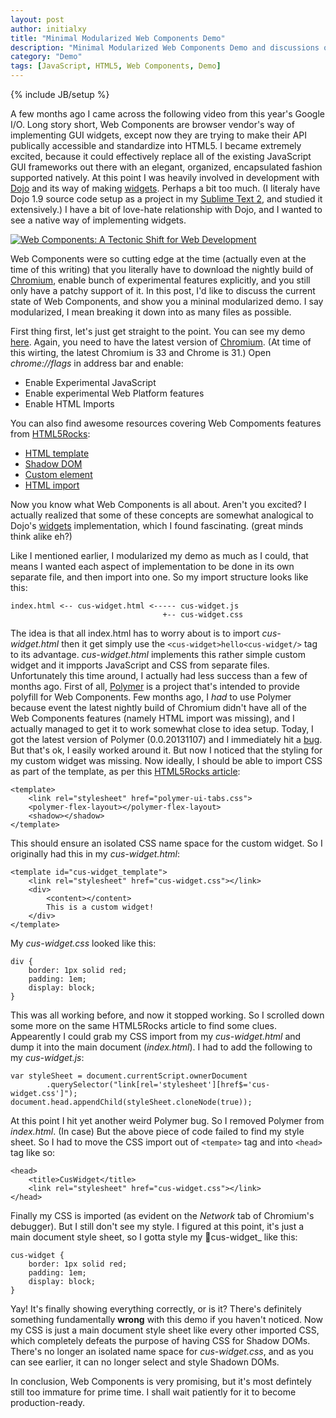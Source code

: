 ```yaml
---
layout: post
author: initialxy
title: "Minimal Modularized Web Components Demo"
description: "Minimal Modularized Web Components Demo and discussions on the brave new technology."
category: "Demo"
tags: [JavaScript, HTML5, Web Components, Demo]
---
```

{% include JB/setup %}

A few months ago I came across the following video from this year's Google I/O. Long story short, Web Components are browser vendor's way of implementing GUI widgets, except now they are trying to make their API publically accessible and standardize into HTML5. I became extremely excited, because it could effectively replace all of the existing JavaScript GUI frameworks out there with an elegant, organized, encapsulated fashion supported natively. At this point I was heavily involved in development with [Dojo](http://dojotoolkit.org/) and its way of making [widgets](http://dojotoolkit.org/reference-guide/1.9/quickstart/writingWidgets.html). Perhaps a bit too much. (I literaly have Dojo 1.9 source code setup as a project in my [Sublime Text 2](http://www.sublimetext.com/2), and studied it extensively.) I have a bit of love-hate relationship with Dojo, and I wanted to see a native way of implementing widgets.

[![Web Components: A Tectonic Shift for Web Development](http://img.youtube.com/vi/fqULJBBEVQE/0.jpg)](http://www.youtube.com/watch?v=fqULJBBEVQE)

Web Components were so cutting edge at the time (actually even at the time of this writing) that you literally have to download the nightly build of [Chromium](http://www.chromium.org/), enable bunch of experimental features explicitly, and you still only have a patchy support of it. In this post, I'd like to discuss the current state of Web Components, and show you a mininal modularized demo. I say modularized, I mean breaking it down into as many files as possible.<!--more-->

First thing first, let's just get straight to the point. You can see my demo [here](/static/files/2013-11-22-minimal-modularized-web-components-demo/demo/). Again, you need to have the latest version of [Chromium](http://www.chromium.org/). (At time of this wirting, the latest Chromium is 33 and Chrome is 31.) Open _chrome://flags_ in address bar and enable:

* Enable Experimental JavaScript
* Enable experimental Web Platform features
* Enable HTML Imports

You can also find awesome resources covering Web Compoments features from [HTML5Rocks](http://www.html5rocks.com/en/):

* [HTML template](http://www.html5rocks.com/en/tutorials/webcomponents/template/)
* [Shadow DOM](http://www.html5rocks.com/en/tutorials/webcomponents/shadowdom/)
* [Custom element](http://www.html5rocks.com/en/tutorials/webcomponents/customelements/)
* [HTML import](http://www.html5rocks.com/en/tutorials/webcomponents/imports/)

Now you know what Web Components is all about. Aren't you excited? I actually realized that some of these concepts are somewhat analogical to Dojo's [widgets](http://dojotoolkit.org/reference-guide/1.9/quickstart/writingWidgets.html) implementation, which I found fascinating. (great minds think alike eh?)

Like I mentioned earlier, I modularized my demo as much as I could, that means I wanted each aspect of implementation to be done in its own separate file, and then import into one. So my import structure looks like this:

    index.html <-- cus-widget.html <----- cus-widget.js
                                      +-- cus-widget.css

The idea is that all index.html has to worry about is to import _cus-widget.html_ then it get simply use the `<cus-widget>hello<cus-widget/>` tag to its advantage. _cus-widget.html_ implements this rather simple custom widget and it impports JavaScript and CSS from separate files. Unfortunately this time around, I actually had less success than a few of months ago. First of all, [Polymer](http://www.polymer-project.org/) is a project that's intended to provide polyfill for Web Components. Few months ago, I _had_ to use Polymer because event the latest nightly build of Chromium didn't have all of the Web Components features (namely HTML import was missing), and I actually managed to get it to work somewhat close to idea setup. Today, I got the latest version of Polymer (0.0.20131107) and I immediately hit a [bug](https://github.com/Polymer/polymer/issues/290). But that's ok, I easily worked around it. But now I noticed that the styling for my custom widget was missing. Now ideally, I should be able to import CSS as part of the template, as per this [HTML5Rocks article](http://www.html5rocks.com/en/tutorials/webcomponents/imports/):

    <template>
        <link rel="stylesheet" href="polymer-ui-tabs.css">
        <polymer-flex-layout></polymer-flex-layout>
        <shadow></shadow>
    </template>

This should ensure an isolated CSS name space for the custom widget. So I originally had this in my _cus-widget.html_:

    <template id="cus-widget_template">
        <link rel="stylesheet" href="cus-widget.css"></link>
        <div>
            <content></content>
            This is a custom widget!
        </div>
    </template>

My _cus-widget.css_ looked like this:

    div {
        border: 1px solid red;
        padding: 1em;
        display: block;
    }

This was all working before, and now it stopped working. So I scrolled down some more on the same HTML5Rocks article to find some clues. Appearently I could grab my CSS import from my _cus-widget.html_ and dump it into the main document (_index.html_). I had to add the following to my _cus-widget.js_:

    var styleSheet = document.currentScript.ownerDocument
            .querySelector("link[rel='stylesheet'][href$='cus-widget.css']");
    document.head.appendChild(styleSheet.cloneNode(true));

At this point I hit yet another weird Polymer bug. So I removed Polymer from _index.html_. (In case) But the above piece of code failed to find my style sheet. So I had to move the CSS import out of `<tempate>` tag and into `<head>` tag like so:

    <head>
        <title>CusWidget</title>
        <link rel="stylesheet" href="cus-widget.css"></link>
    </head>

Finally my CSS is imported (as evident on the _Network_ tab of Chromium's debugger). But I still don't see my style. I figured at this point, it's just a main document style sheet, so I gotta style my cus-widget_ like this:

    cus-widget {
        border: 1px solid red;
        padding: 1em;
        display: block;
    }

Yay! It's finally showing everything correctly, or is it? There's definitely something fundamentally **wrong** with this demo if you haven't noticed. Now my CSS is just a main document style sheet like every other imported CSS, which completely defeats the purpose of having CSS for Shadow DOMs. There's no longer an isolated name space for _cus-widget.css_, and as you can see earlier, it can no longer select and style Shadown DOMs.

In conclusion, Web Components is very promising, but it's most defintely still too immature for prime time. I shall wait patiently for it to become production-ready.
